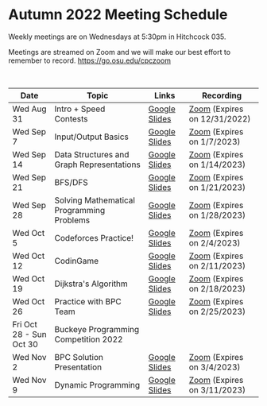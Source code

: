 # Autumn 2022 Meeting Schedule
Weekly meetings are on Wednesdays at 5:30pm in Hitchcock 035.

Meetings are streamed on Zoom and we will make our best effort to remember to record. https://go.osu.edu/cpczoom

</br>

Date | Topic | Links | Recording
--- | --- | --- | ---
Wed Aug 31 | Intro + Speed Contests | [Google Slides](https://docs.google.com/presentation/d/1wjZjTAkvkZYelqPJSJCgAcIp4aZpVE2pFT9U1pzgWlA/edit?usp=sharing) | [Zoom](https://osu.zoom.us/rec/play/NCHuuxpJWfp4PbUoAJqnUNbbWY8t7_qlZngTKRfWc7iycS4gI44MSPOlN2FHnbD_9UCaf8kR283GvCeN.7mfCOi5ix3LVZQpz?continueMode=true&_x_zm_rtaid=Q7JyREodTmeYqIxlJGOX6g.1662044954888.11f2ad2c094272ad16bad665d2e54fa5&_x_zm_rhtaid=621) (Expires on 12/31/2022)
Wed Sep 7 | Input/Output Basics | [Google Slides](https://docs.google.com/presentation/d/16Ia71UOuT08Hvcrdt2Bsh8o_VNah3XH6xambVIbefaY/edit?usp=sharing) | [Zoom](https://osu.zoom.us/rec/share/xNbpygWWeitl8GebJOCGoqCQtpiz7ibptEY5lBuyDgXoTbAYh-ltLMbcXic2O19H.wVfMkLwF3T4RQoXE?startTime=1662587346000) (Expires on 1/7/2023)
Wed Sep 14 | Data Structures and Graph Representations | [Google Slides](https://docs.google.com/presentation/d/1Y2zrPP6SJ2klv2VhgtEKv4lv9NVNd_UoggancVzH1QA/edit?usp=sharing) | [Zoom](https://osu.zoom.us/rec/share/3uSGsdU_zNh_hBLd6qebCbxasDrsM187ncNDI77eEr6dmzGTuQqfOfB09P0XT6UZ.6maPY3Pdn8IKLq16?startTime=1663191043000) (Expires on 1/14/2023)
Wed Sep 21 | BFS/DFS | [Google Slides](https://docs.google.com/presentation/d/11bL0QHdPIfIhpnVbNgIW3rMM5QiW0GhTl2lQ5eRAevA/edit?usp=sharing) | [Zoom](https://osu.zoom.us/rec/share/cPbZyKUUwGmBJ1g9XgViatmpVLws5B4QMK3x1pDolyg8QiPjhftLXSmFE8ILSDiC.uFspPP4IkCisJQ2I?startTime=1663796232000) (Expires on 1/21/2023)
Wed Sep 28 | Solving Mathematical Programming Problems | [Google Slides](https://docs.google.com/presentation/d/1w7G4yVoVmVqqKD22MpgVnjE6rrBlhFSjYUmF2oPJ_Ys/edit?usp=sharing) | [Zoom](https://osu.zoom.us/rec/share/lAvME49N2AwouEvCz6DEFDZiNQyT0zwGJS9guGPxisAgOTs7IOEfimHL91HyvBsP.-zZ8ymYzlCOpUa27?startTime=1664400656000) (Expires on 1/28/2023)
Wed Oct 5 | Codeforces Practice! | [Google Slides](https://docs.google.com/presentation/d/1m84YeR6AeH27tXaACe4wc513Vq8TPzDKfKHzB2srqPY/edit?usp=sharing) | [Zoom](https://osu.zoom.us/rec/share/QlkGozNO8rxXUl7wsrXjvTn1wQTtYk05bLLXRD_Lx3VvrdXkr8lqG9-agMcypwKA.cY3p5LqGiz1Nu4XQ?startTime=1665005417000) (Expires on 2/4/2023)
Wed Oct 12 | CodinGame | [Google Slides](https://docs.google.com/presentation/d/1b0po5YBa1EgmqWEqUrNhTqqoptMyJwIl9SoBXqXLSkQ/edit?usp=sharing) | [Zoom](https://osu.zoom.us/rec/share/3od194Od9k_avzvVY22syZ9yESymU0Z3cQ1SrlkowDaYwzzzUjmIeEM89PQiBNm-.WjJo0ZoITbzoi_7w?startTime=1665610381000) (Expires on 2/11/2023)
Wed Oct 19 | Dijkstra's Algorithm | [Google Slides](https://docs.google.com/presentation/d/13qUVCWAp0f3NC4R3DbOZfOmHsVcd1fXK9gVbBV373gk/edit?usp=sharing) | [Zoom](https://osu.zoom.us/rec/share/zwsRMsZstLKjNqUMtX8xFE_0d4VIgOtl64kk4rE_4mfBTfPFd_8ye81iILJg6ykL.gGzt5iceHYm2WK42?startTime=1666215150000) (Expires on 2/18/2023)
Wed Oct 26 | Practice with BPC Team | [Google Slides](https://docs.google.com/presentation/d/1yNfs3Y94o0gAnd9bFsVyabZ5LvQ1thNVTHOCXsyYhwM/edit?usp=sharing) | [Zoom](https://osu.zoom.us/rec/share/gLvFPMIith0MKQjjEtKCj_FxITazP8Ca84cgCoOPQSxcdVb_Vfy837Vzbhm8-xDy.sPgplI7rWr-0U_fm?startTime=1666819899000) (Expires on 2/25/2023)
Fri Oct 28 - Sun Oct 30 | Buckeye Programming Competition 2022
Wed Nov 2 | BPC Solution Presentation | [Google Slides](https://docs.google.com/presentation/d/1lY2pjqGsGrVVc-LOmjZNzNGFcRFBSxlZ6DgxXV-3ycQ/edit?usp=sharing) | [Zoom](https://osu.zoom.us/rec/share/iqHwXrWVt7Y2CLMvSYpvHeBL6W_dkASLCAIe2sv5RxjG41ZXePt_w2dE8p7jBpt1.P7xSvw8Oki5V1R4K?startTime=1667424908000) (Expires on 3/4/2023)
Wed Nov 9 | Dynamic Programming | [Google Slides](https://docs.google.com/presentation/d/1c69fgSsCxPFZQfKwCLecflkgtyl6xTYziaJFGUSzUUg/edit?usp=sharing) | [Zoom](https://osu.zoom.us/rec/share/C1Sxb6XlKFE-Ypw7OvHkFfOeWfxs6LF_6zCOJ1ixjQiW18VZtEoZiuVI6KLhnoI5._VMSvqigk-n7oLHI?startTime=1668033116000) (Expires on 3/11/2023)